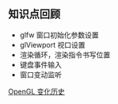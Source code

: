 ## 知识点回顾

-   glfw 窗口初始化参数设置
-   glViewport 视口设置
-   渲染循环，渲染指令书写位置
-   键盘事件输入
-   窗口变动监听

[OpenGL 变化历史](https://www.cnblogs.com/vertexshader/articles/2917540.html)
